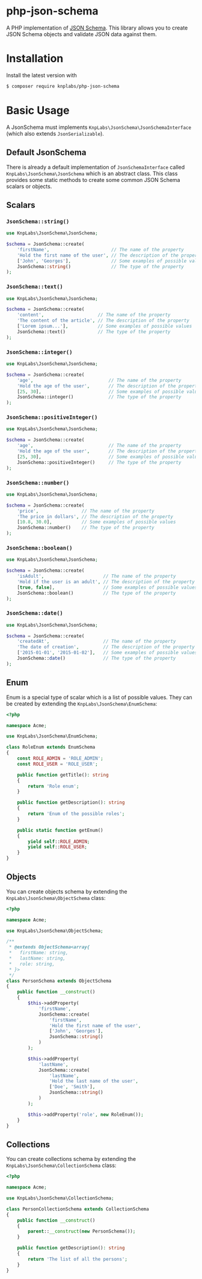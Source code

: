 # php-json-schema

A PHP implementation of [JSON Schema](http://json-schema.org/). This library allows you to create JSON Schema objects and validate JSON data against them.

# Installation

Install the latest version with

```bash
$ composer require knplabs/php-json-schema
```

# Basic Usage

A JsonSchema must implements `KnpLabs\JsonSchema\JsonSchemaInterface` (which also extends `JsonSerializable`).

## Default JsonSchema

There is already a default implementation of `JsonSchemaInterface` called `KnpLabs\JsonSchema\JsonSchema` which is an abstract class. This class provides some static methods to create some common JSON Schema scalars or objects.

## Scalars

### `JsonSchema::string()`

```php
use KnpLabs\JsonSchema\JsonSchema;

$schema = JsonSchema::create(
    'firstName',                       // The name of the property
    'Hold the first name of the user', // The description of the property
    ['John', 'Georges'],               // Some examples of possible values
    JsonSchema::string()               // The type of the property
);
```

### `JsonSchema::text()`

```php
use KnpLabs\JsonSchema\JsonSchema;

$schema = JsonSchema::create(
    'content',                    // The name of the property
    'The content of the article', // The description of the property
    ['Lorem ipsum...'],           // Some examples of possible values
    JsonSchema::text()            // The type of the property
);
```

### `JsonSchema::integer()`

```php
use KnpLabs\JsonSchema\JsonSchema;

$schema = JsonSchema::create(
    'age',                            // The name of the property
    'Hold the age of the user',       // The description of the property
    [25, 30],                         // Some examples of possible values
    JsonSchema::integer()             // The type of the property
);
```

### `JsonSchema::positiveInteger()`

```php
use KnpLabs\JsonSchema\JsonSchema;

$schema = JsonSchema::create(
    'age',                            // The name of the property
    'Hold the age of the user',       // The description of the property
    [25, 30],                         // Some examples of possible values
    JsonSchema::positiveInteger()     // The type of the property
);
```

### `JsonSchema::number()`

```php
use KnpLabs\JsonSchema\JsonSchema;

$schema = JsonSchema::create(
    'price',                // The name of the property
    'The price in dollars', // The description of the property
    [10.8, 30.0],           // Some examples of possible values
    JsonSchema::number()    // The type of the property
);
```

### `JsonSchema::boolean()`

```php
use KnpLabs\JsonSchema\JsonSchema;

$schema = JsonSchema::create(
    'isAdult',                      // The name of the property
    'Hold if the user is an adult', // The description of the property
    [true, false],                  // Some examples of possible values
    JsonSchema::boolean()           // The type of the property
);
```

### `JsonSchema::date()`

```php
use KnpLabs\JsonSchema\JsonSchema;

$schema = JsonSchema::create(
    'createdAt',                    // The name of the property
    'The date of creation',         // The description of the property
    ['2015-01-01', '2015-01-02'],   // Some examples of possible values
    JsonSchema::date()              // The type of the property
);
```

## Enum

Enum is a special type of scalar which is a list of possible values.
They can be created by extending the `KnpLabs\JsonSchema\EnumSchema`:

```php
<?php

namespace Acme;

use KnpLabs\JsonSchema\EnumSchema;

class RoleEnum extends EnumSchema
{
    const ROLE_ADMIN = 'ROLE_ADMIN';
    const ROLE_USER = 'ROLE_USER';

    public function getTitle(): string
    {
        return 'Role enum';
    }

    public function getDescription(): string
    {
        return 'Enum of the possible roles';
    }

    public static function getEnum()
    {
        yield self::ROLE_ADMIN;
        yield self::ROLE_USER;
    }
}
```

## Objects

You can create objects schema by extending the `KnpLabs\JsonSchema\ObjectSchema` class:

```php
<?php

namespace Acme;

use KnpLabs\JsonSchema\ObjectSchema;

/**
 * @extends ObjectSchema<array{
 *   firstName: string,
 *   lastName: string,
 *   role: string,
 * }>
 */
class PersonSchema extends ObjectSchema
{
    public function __construct()
    {
        $this->addProperty(
            'firstName',
            JsonSchema::create(
                'firstName',
                'Hold the first name of the user',
                ['John', 'Georges'],
                JsonSchema::string()
            )
        );

        $this->addProperty(
            'lastName',
            JsonSchema::create(
                'lastName',
                'Hold the last name of the user',
                ['Doe', 'Smith'],
                JsonSchema::string()
            )
        );

        $this->addProperty('role', new RoleEnum());
    }
}
```

## Collections

You can create collections schema by extending the `KnpLabs\JsonSchema\CollectionSchema` class:

```php
<?php

namespace Acme;

use KnpLabs\JsonSchema\CollectionSchema;

class PersonCollectionSchema extends CollectionSchema
{
    public function __construct()
    {
        parent::__construct(new PersonSchema());
    }

    public function getDescription(): string
    {
        return 'The list of all the persons';
    }
}
```
